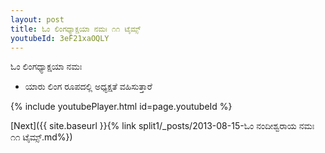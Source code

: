 ```yaml
---
layout: post
title: ಓಂ ಲಿಂಗಧ್ಯಾಕ್ಷಯಾ ನಮಃ ೧೧ ಟೈಮ್ಸ್
youtubeId: 3eF21xaOQLY
---
```

 
 
 ಓಂ ಲಿಂಗಧ್ಯಾಕ್ಷಯಾ ನಮಃ  
 
 -  ಯಾರು ಲಿಂಗ ರೂಪದಲ್ಲಿ ಅಧ್ಯಕ್ಷತೆ ವಹಿಸುತ್ತಾರೆ 
 
  
 
  
 
 
 
 
 
 


{% include youtubePlayer.html id=page.youtubeId %}
 
[Next]({{ site.baseurl }}{% link  split1/_posts/2013-08-15-ಓಂ ನಂದೀಶ್ವರಾಯ ನಮಃ ೧೧ ಟೈಮ್ಸ್.md%})
 
